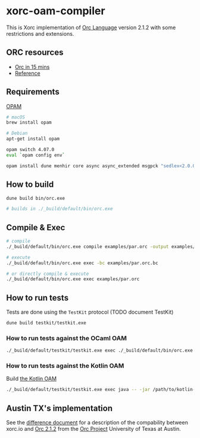 # xorc-oam-compiler

This is Xorc implementation of [Orc Language](https://orc.csres.utexas.edu/) version 2.1.2 with some restrictions and extensions.


## ORC resources

- [Orc in 15 mins](https://orc.csres.utexas.edu/tutorial.shtml)
- [Reference](https://orc.csres.utexas.edu/documentation/html/refmanual/index.html)




## Requirements

[OPAM](https://opam.ocaml.org/doc/Install.html)

```bash
# macOS
brew install opam

# Debian 
apt-get install opam

opam switch 4.07.0
eval `opam config env`

opam install dune menhir core async async_extended msgpck "sedlex<2.0.0" ppx_jane benchmark
```

## How to build

```bash
dune build bin/orc.exe

# builds in ./_build/default/bin/orc.exe

```

## Compile & Exec

```bash
# compile
./_build/default/bin/orc.exe compile examples/par.orc -output examples/par.orc.bc

# execute
./_build/default/bin/orc.exe exec -bc examples/par.orc.bc

# or directly compile & execute
./_build/default/bin/orc.exe exec examples/par.orc
```


## How to run tests

Tests are done using the `TestKit` protocol (TODO document TestKit)

```bash
dune build testkit/testkit.exe
```

### How to run tests against the OCaml OAM

```bash
./_build/default/testkit/testkit.exe exec ./_build/default/bin/orc.exe -- tests-server
```

### How to run tests against the Kotlin OAM

Build [the Kotlin OAM](https://github.com/xray-tech/xorc-kotlin-oam)


```bash
./_build/default/testkit/testkit.exe exec java -- -jar /path/to/kotlin-oam/bin/build/libs/jvm-oam-1.1-SNAPSHOT-all.jar repl
```

## Austin TX's implementation

See the [difference document](https://github.com/xray-tech/xorc-oam-compiler/blob/master/Compatibility.md) for a description of the compability between xorc.io and [Orc 2.1.2](https://github.com/orc-lang/orc/tree/v2.1.2) from the [Orc Project](https://orc.csres.utexas.edu) University of Texas at Austin. 



